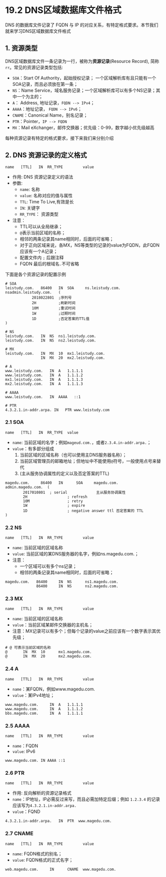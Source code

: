 # 19.2 DNS区域数据库文件格式
DNS 的数据库文件记录了 FQDN 与 IP 的对应关系，有特定格式要求。本节我们就来学习DNS区域数据库文件格式

## 1. 资源类型
DNS区域数据库文件一条记录为一行，被称为**资源记录**(Resource Record), 简称`rr`。常见的资源记录类型包括:
- `SOA`：Start Of Authority，起始授权记录； 一个区域解析库有且只能有一个SOA记录，而且必须放在第一条；
- `NS`：Name Service，域名服务记录；一个区域解析库可以有多个NS记录；其中一个为主的；
- `A`： Address, 地址记录，`FQDN --> IPv4`；
- `AAAA`：地址记录， `FQDN --> IPv6`；
- `CNAME`：Canonical Name，别名记录；
- `PTR`：Pointer，`IP --> FQDN`
- `MX`：Mail eXchanger，邮件交换器；优先级：0-99，数字越小优先级越高

每种资源记录有特定的格式要求，接下来我们来分别介绍

## 2. DNS 资源记录的定义格式
`name  	[TTL] 	IN	RR_TYPE 		value`
- 作用: DNS 资源记录定义的语法
- 参数:
	- `name`: 名称
	- `value`: 名称对应的值与属性
	- `TTL`: Time To Live,有效是长
	- `IN`: 关键字
	- `RR_TYPE`： 资源类型
- 注意：
	- TTL可以从全局继承；
	- `@`表示当前区域的名称；
	- 相邻的两条记录其name相同时，后面的可省略；
	- 对于正向区域来说，各MX，NS等类型的记录的value为FQDN，此FQDN应该有一个A记录；
	- 配置文件内 `;` 后跟注释
	- FQDN 最后的根域名`.`不可省略

下面是各个资源记录的配置示例

```
# SOA
leistudy.com.   86400   IN  SOA     ns.leistudy.com.    nsadmin.leistudy.com.   (
            2018022801  ;序列号
            2H          ;刷新时间
            10M         ;重试时间
            1W          ;过期时间
            1D          ;否定答案的TTL值
)

# NS
leistudy.com.   IN  NS  ns1.leistudy.com.
leistudy.com.   IN  NS  ns2.leistudy.com.

# MX
leistudy.com.   IN  MX  10  mx1.leistudy.com.
                IN  MX  20  mx2.leistudy.com.

# A
www.leistudy.com.   IN  A   1.1.1.1
www.leistudy.com.   IN  A   1.1.1.2
mx1.leistudy.com.   IN  A   1.1.1.3
mx2.leistudy.com.   IN  A   1.1.1.3

# AAAA
www.leistudy.com.   IN  AAAA   ::1

# PTR
4.3.2.1.in-addr.arpa. IN   PTR www.leistudy.com
```

### 2.1 SOA
`name  	[TTL] 	IN	RR_TYPE  value`
- `name`: 当前区域的名字；例如`mageud.com.`，或者`2.3.4.in-addr.arpa.`；
- `value`：有多部分组成
	1. 当前区域的区域名称（也可以使用主DNS服务器名称）；
	2. 当前区域管理员的邮箱地址；但地址中不能使用`@`符号，一般使用点号来替代
	3. (主从服务协调属性的定义以及否定答案的TTL)

```
magedu.com. 	86400 	IN 		SOA 	magedu.com. 	admin.magedu.com.  (
		2017010801	; serial             主从服务协调属性
		2H 					; refresh
		10M 				; retry
		1W					; expire
		1D					; negative answer ttl 否定答案的 TTL
)
```

### 2.2 NS
`name  	[TTL] 	IN	RR_TYPE 		value`
- `name`: 当前区域的区域名称
- `value`: 当前区域的某DNS服务器的名字，例如ns.magedu.com.；
- 注意：
	- 一个区域可以有多个ns记录；
	- 相邻的两条记录其name相同时，后面的可省略；

```
magedu.com.   86400 	IN 	NS  	ns1.magedu.com.
              86400 	IN 	NS  	ns2.magedu.com.
```

### 2.3 MX
`name  	[TTL] 	IN	RR_TYPE 		value`
- `name`: 当前区域的区域名称
- `value`：当前区域某邮件交换器的主机名；
- 注意：MX记录可以有多个；但每个记录的value之前应该有一个数字表示其优先级；

```
# @ 可表示当前区域的名称
@ 		IN 	MX 	10  	mx1.magedu.com.
@ 		IN 	MX 	20  	mx2.magedu.com.
```

### 2.4  A
`name  	[TTL] 	IN	RR_TYPE 		value`
- `name`：某FQDN，例如www.magedu.com.
- `value`：某IPv4地址；

```
www.magedu.com.		IN 	A	1.1.1.1
www.magedu.com.		IN 	A	1.1.1.2
bbs.magedu.com.		IN 	A	1.1.1.1
```

### 2.5 AAAA
`name  	[TTL] 	IN	RR_TYPE 		value`
- `name`：FQDN
- `value`: IPv6

```
www.magedu.com. IN AAAA ::1
```

### 2.6 PTR
`name  	[TTL] 	IN	RR_TYPE 		value`
- 作用: 反向解析的资源记录格式
- `name`：IP地址，IP必需反过来写，而且必需加特定后缀；例如 `1.2.3.4` 的记录应该写为`4.3.2.1.in-addr.arpa.`
- `value`：FQND

```
4.3.2.1.in-addr.arpa.  	IN  PTR	 www.magedu.com.
```

### 2.7 CNAME
`name  	[TTL] 	IN	RR_TYPE 		value`
- `name`: FQDN格式的别名；
- `value`: FQDN格式的正式名字；

```
web.magedu.com.  	IN  	CNAME  www.magedu.com.
```
